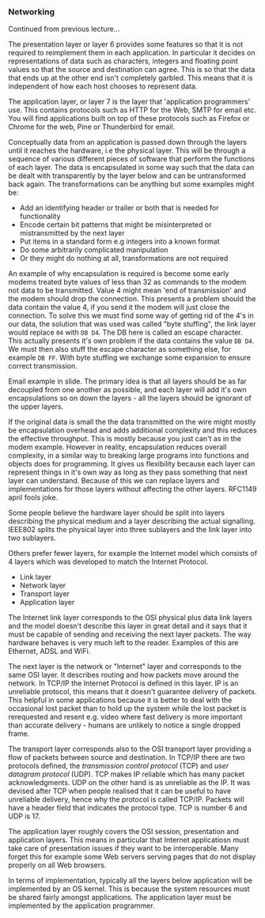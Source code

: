 ### Networking

Continued from previous lecture...

The presentation layer or layer 6 provides some features so that it is not required to reimplement them in each application. In particular it decides on representations of data such as characters, integers and floating point values so that the source and destination can agree. This is so that the data that ends up at the other end isn't completely garbled. This means that it is independent of how each host chooses to represent data. 

The application layer, or layer 7 is the layer that 'application programmers' use. This contains protocols such as HTTP for the Web, SMTP for email etc. You will find applications built on top of these protocols such as Firefox or Chrome for the web, Pine or Thunderbird for email. 

Conceptually data from an application is passed down through the layers until it reaches the hardware, i.e the physical layer. This will be through a sequence of various different pieces of software that perform the functions of each layer. The data is encapsulated in some way such that the data can be dealt with transparently by the layer below and can be untransformed back again. The transformations can be anything but some examples might be:

  - Add an identifying header or trailer or both that is needed for functionality
  - Encode certain bit patterns that might be misinterpreted or mistransmitted by the next layer
  - Put items in a standard form e.g integers into a known format
  - Do some arbitrarily complicated manipulation
  - Or they might do nothing at all, transformations are not required

An example of why encapsulation is required is become some early modems treated byte values of less than 32 as commands to the modem not data to be transmitted. Value 4 might mean 'end of transmission' and the modem should drop the connection. This presents a problem should the data contain the value 4, if you send it the modem will just close the connection. To solve this we must find some way of getting rid of the 4's in our data, the solution that was used was called "byte stuffing", the link layer would replace `04` with `DB D4`. The DB here is called an escape character. This actually presents it's own problem if the data contains the value `DB D4`. We must then also stuff the escape character as something else, for example `DB FF`. With byte stuffing we exchange some expansion to ensure correct transmission.

Email example in slide. The primary idea is that all layers should be as far decoupled from one another as possible, and each layer will add it's own encapsulations so on down the layers - all the layers should be ignorant of the upper layers.

If the original data is small the the data transmitted on the wire might mostly be encapsulation overhead and adds additional complexity and this reduces the effective throughput. This is mostly because you just can't as in the modem example. However in reality, encapsulation reduces overall complexity, in a similar way to breaking large programs into functions and objects does for programming. It gives us flexibility because each layer can represent things in it's own way as long as they pass something that next layer can understand. Because of this we can replace layers and implementations for those layers without affecting the other layers. RFC1149 april fools joke.

Some people believe the hardware layer should be split into layers describing the physical medium and a layer describing the actual signalling. IEEE802 splits the physical layer into three sublayers and the link layer into two sublayers.

Others prefer fewer layers, for example the Internet model which consists of 4 layers which was developed to match the Internet Protocol.

  - Link layer
  - Network layer
  - Transport layer
  - Application layer

The Internet link layer corresponds to the OSI physical plus data link layers and the model doesn't describe this layer in great detail and it says that it must be capable of sending and receiving the next layer packets. The way hardware behaves is very much left to the reader. Examples of this are Ethernet, ADSL and WiFi.

The next layer is the network or "Internet" layer and corresponds to the same OSI layer. It describes routing and how packets move around the network. In TCP/IP the Internet Protocol is defined in this layer. IP is an unreliable protocol, this means that it doesn't guarantee delivery of packets. This helpful in some applications because it is better to deal with the occasional lost packet than to hold up the system while the lost packet is rerequested and resent e.g. video where fast delivery is more important than accurate delivery - humans are unlikely to notice a single dropped frame.

The transport layer corresponds also to the OSI transport layer providing a flow of packets between source and destination. In TCP/IP there are two protocols defined, the *transmission control protocol* (TCP) and *user datagram protocol* (UDP). TCP makes IP reliable which has many packet acknowledgments. UDP on the other hand is as unreliable as the IP. It was devised after TCP when people realised that it can be useful to have unreliable delivery, hence why the protocol is called TCP/IP. Packets will have a header field that indicates the protocol type. TCP is number 6 and UDP is 17.

The application layer roughly covers the OSI session, presentation and application layers. This means in particular that Internet applicatiosn must take care of presentation issues if they want to be interoperable. Many forget this for example some Web servers serving pages that do not display properly on all Web browsers.

In terms of implementation, typically all the layers below application will be implemented by an OS kernel. This is because the system resources must be shared fairly amongst applications. The application layer must be implemented by the application programmer.
